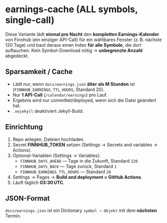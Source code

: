 # earnings-cache (ALL symbols, single-call)

Diese Variante lädt **einmal pro Nacht** den **kompletten Earnings-Kalender**
von Finnhub (ein einziger API-Call) für ein wählbares Fenster (z. B. nächste 120 Tage)
und baut daraus einen Index **für alle Symbole**, die dort auftauchen.
Kein Symbol-Download nötig → **unbegrenzte Anzahl** abgedeckt.

## Sparsamkeit / Cache
- Lädt nur, wenn `docs/earnings.json` **älter als M Stunden** ist
  (`FINNHUB_EARNINGS_TTL_HOURS`, Standard 20).
- Nur **1 API-Call** (`/calendar/earnings`) pro Lauf.
- Ergebnis wird nur committet/deployed, wenn sich die Datei geändert hat.
- `.nojekyll` deaktiviert Jekyll-Build.

## Einrichtung
1. Repo anlegen, Dateien hochladen.
2. Secret **FINNHUB_TOKEN** setzen (Settings → Secrets and variables → Actions).
3. Optional-Variablen (Settings → Variables):
   - `FINNHUB_DAYS_AHEAD` — Tage in die Zukunft, Standard `120`
   - `FINNHUB_DAYS_BACK` — Tage zurück, Standard `1`
   - `FINNHUB_EARNINGS_TTL_HOURS` — Standard `20`
4. Settings → Pages → **Build and deployment = GitHub Actions**.
5. Läuft täglich **03:30 UTC**.

## JSON-Format
`docs/earnings.json` ist ein Dictionary `symbol → Objekt` mit dem **nächsten** Termin.
